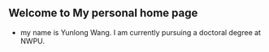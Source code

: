 ## Welcome to My personal home page












- my name is Yunlong Wang. I am currently pursuing a doctoral degree at NWPU.



